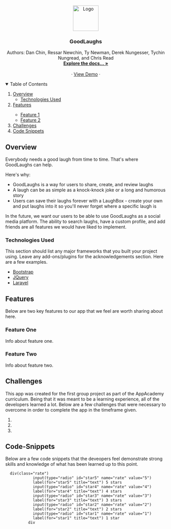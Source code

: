<!-- README HEADER -->
<br />
<p align="center">
  <a href="https://good-laughs.herokuapp.com/images/logo.png" width="80" height="80">
    <img src="https://good-laughs.herokuapp.com/images/logo.png" alt="Logo" width="80" height="80">
  </a>
  
  <h3 align="center">GoodLaughs</h3>

  <p align="center">
    Authors: Dan Chin, Ressar Newchin, Ty Newman, Derek Nungesser, Tychin Nungread, and Chris Read
    <br />
    <a href="https://github.com/Ty-Newman/GoodLaughs/wiki"><strong>Explore the docs... »</strong></a>
    <br />
    <br />
    ·
    <a href="https://good-laughs.herokuapp.com/">View Demo</a>
    ·
</p>



<!-- TABLE OF CONTENTS -->
<details open="open">
  <summary>Table of Contents</summary>
  <ol>
    <li>
      <a href="#overview">Overview</a>
      <ul>
        <li><a href="#technologies-used">Technologies Used</a></li>
      </ul>
    </li>
    <li><a href="#features">Features</a></li>
      <ul>
        <li><a href="#feature-one">Feature 1</a></li>
        <li><a href="#feature-two">Feature 2</a></li>
      </ul>
    <li><a href="#challenges">Challenges</a></li>
    <li><a href="#code-snippets">Code Snippets</a></li>
  </ol>
</details>



<!-- Overview -->
## Overview

Everybody needs a good laugh from time to time. That's where GoodLaughs can help.

Here's why:
* GoodLaughs is a way for users to share, create, and review laughs
* A laugh can be as simple as a knock-knock joke or a long and humorous story
* Users can save their laughs forever with a LaughBox - create your own and put laughs into it so you'll never forget where a specific laugh is

In the future, we want our users to be able to use GoodLaughs as a social media platform. The ability to search laughs, have a custom profile, and add friends are all features we would have liked to implement.

### Technologies Used

This section should list any major frameworks that you built your project using. Leave any add-ons/plugins for the acknowledgements section. Here are a few examples.
* [Bootstrap](https://getbootstrap.com)
* [JQuery](https://jquery.com)
* [Laravel](https://laravel.com)



<!-- Features -->
## Features

Below are two key features to our app that we feel are worth sharing about here.

### Feature One

Info about feature one.

### Feature Two

Info about feature two.


<!-- CHALLENGES -->
## Challenges

This app was created for the first group project as part of the AppAcademy curriculum. Being that it was meant to be a learning experience, all of the developers learned a lot. Below are a few challenges that were necessary to overcome in order to complete the app in the timeframe given.

1.
2.
3.



<!-- CODE-SNIPPETS -->
## Code-Snippets

Below are a few code snippets that the deveopers feel demonstrate strong skills and knowledge of what has been learned up to this point.
```
  div(class="rate")
            input(type="radio" id="star5" name="rate" value="5")
            label(for="star5" title="text") 5 stars
            input(type="radio" id="star4" name="rate" value="4")
            label(for="star4" title="text") 4 stars
            input(type="radio" id="star3" name="rate" value="3")
            label(for="star3" title="text") 3 stars
            input(type="radio" id="star2" name="rate" value="2")
            label(for="star2" title="text") 2 stars
            input(type="radio" id="star1" name="rate" value="1")
            label(for="star1" title="text") 1 star
          div
```
